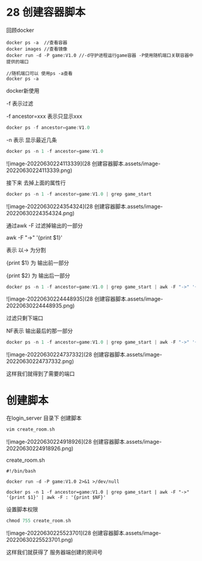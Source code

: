 # 28 创建容器脚本

回顾docker

```docker
docker ps -a  //查看容器
docker images //查看镜像
docker run -d -P game:V1.0 //-d守护进程运行game容器 -P使用随机端口关联容器中提供的端口

//随机端口可以 使用ps -a查看
docker ps -a
```



docker新使用

-f 表示过滤 

-f ancestor=xxx  表示只显示xxx

```c++
docker ps -f ancestor=game:V1.0
```

-n 表示 显示最近几条

```c++
docker ps -n 1 -f ancestor=game:V1.0
```

![image-20220630224113339](28 创建容器脚本.assets/image-20220630224113339.png)



接下来 去掉上面的属性行

```c++
docker ps -n 1 -f ancestor=game:V1.0 | grep game_start
```

![image-20220630224354324](28 创建容器脚本.assets/image-20220630224354324.png)



通过awk -F 过滤掉输出的一部分

awk -F "->" '{print $1}'

表示 以-> 为分割  

{print $1} 为 输出前一部分

{print $2} 为 输出后一部分

```c++
docker ps -n 1 -f ancestor=game:V1.0 | grep game_start | awk -F "->" '{print $1}'
```

![image-20220630224448935](28 创建容器脚本.assets/image-20220630224448935.png)



过滤只剩下端口

NF表示 输出最后的那一部分

```c++
docker ps -n 1 -f ancestor=game:V1.0 | grep game_start | awk -F "->" '{print $1}' | awk -F : '{print $NF}'
```

![image-20220630224737332](28 创建容器脚本.assets/image-20220630224737332.png)



这样我们就得到了需要的端口





# 创建脚本

在login_server 目录下 创建脚本

```c++
vim create_room.sh
```

![image-20220630224918926](28 创建容器脚本.assets/image-20220630224918926.png)



create_room.sh

```shell
#!/bin/bash

docker run -d -P game:V1.0 2>&1 >/dev/null

docker ps -n 1 -f ancestor=game:V1.0 | grep game_start | awk -F "->" '{print $1}' | awk -F : '{print $NF}'
```

设置脚本权限

```c++
chmod 755 create_room.sh
```

![image-20220630225523701](28 创建容器脚本.assets/image-20220630225523701.png)



这样我们就获得了 服务器端创建的房间号